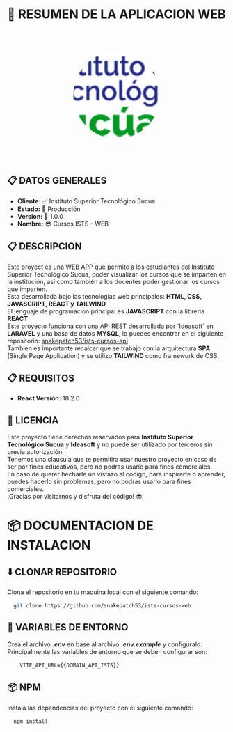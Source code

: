 # 📝 RESUMEN DE LA APLICACION WEB

<div style="text-align:center">
    <img src="./public/img/logo.png" style="width:200px;aspect-ratio:1/1;object-fit:cover;background:white;border-radius:50%;margin:50px" />
</div>

## 📋 DATOS GENERALES

<ul>
    <li><b>Cliente:</b> ✅ Instituto Superior Tecnológico Sucua</li>
    <li><b>Estado:</b> 🎉 Producción</li>
    <li><b>Version:</b> 🚀 1.0.0</li>
    <li><b>Nombre:</b> 😎 Cursos ISTS - WEB</li>
</ul>

## 📋 DESCRIPCION

<p>
    Este proyect es una WEB APP que permite a los estudiantes del Instituto Superior Tecnológico Sucua, poder visualizar los cursos que se imparten en la institución, así como también a los docentes poder gestionar los cursos que imparten.
    <br>
    Esta desarrollada bajo las tecnologias web principales: <b>HTML, CSS, JAVASCRIPT, REACT y TAILWIND</b>
    <br>
    El lenguaje de programacion principal es <b>JAVASCRIPT</b> con la libreria <b>REACT</b>
    <br>
    Este proyecto funciona con una API REST desarrollada por `Ideasoft` en <b>LARAVEL</b> y una base de datos <b>MYSQL</b>, lo puedes encontrar en el siguiente repositorio: <a href="https://github.com/snakepatch53/ists-cursos-api">snakepatch53/ists-cursos-api</a>
    <br>
    Tambien es importante recalcar que se trabajo con la arquitectura <b>SPA</b> (Single Page Application) y se utilizo <b>TAILWIND</b> como framework de CSS.
</p>

## 📋 REQUISITOS

<ul>
    <li><b>React Versión:</b> 18.2.0</li>
</ul>

## 📝 LICENCIA

<p>
    Este proyecto tiene derechos reservados para <b>Instituto Superior Tecnológico Sucua</b> y <b>Ideasoft</b> y no puede ser utilizado por terceros sin previa autorización.
    <br>
    Tenemos una clausula que te permitira usar nuestro proyecto en caso de ser por fines educativos, pero no podras usarlo para fines comerciales.
    <br>
    En caso de querer hecharle un vistazo al codigo, para inspirarte o aprender, puedes hacerlo sin problemas, pero no podras usarlo para fines comerciales.
    <br>
    ¡Gracias por visitarnos y disfruta del código! 😎
    <br>
</p>

# 📦 DOCUMENTACION DE INSTALACION

## ⬇️ CLONAR REPOSITORIO

Clona el repositorio en tu maquina local con el siguiente comando:

```bash
  git clone https://github.com/snakepatch53/ists-cursos-web
```

## 📄 VARIABLES DE ENTORNO

Crea el archivo <b><i>.env</i></b> en base al archivo <b><i>.env.example</i></b> y configuralo. Principalmente las variables de entorno que se deben configurar son:

```env
    VITE_API_URL={{DOMAIN_API_ISTS}}
```

## 📦 NPM

Instala las dependencias del proyecto con el siguiente comando:

```bash
  npm install
```
